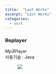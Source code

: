 ```yaml
---
title:  "Last Works"
excerpt: "Last Works"
categories:
  - work
---
```


### Replayer
Mp3Player  
사용기술 : Java

<figure>
	<img src="/assets/images/works/replayer.gif">
</figure>
